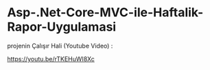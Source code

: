 # Asp-.Net-Core-MVC-ile-Haftalik-Rapor-Uygulamasi

projenin Çalışır Hali (Youtube Video) : 

https://youtu.be/rTKEHuWI8Xc

